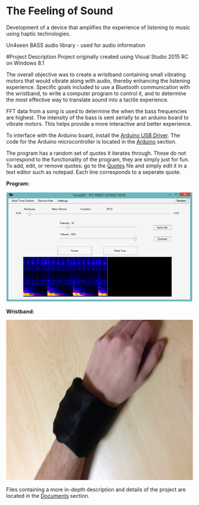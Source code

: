 # The Feeling of Sound
Development of a device that amplifies the experience of listening to music using haptic technologies.

Un4seen BASS audio library - used for audio information

#Project Description
Project originally created using Visual Studio 2015 RC on Windows 8.1

The overall objective was to create a wristband containing small vibrating motors that would vibrate along with audio, thereby enhancing the listening experience.  Specific goals included to use a Bluetooth communication with the wristband, to write a computer program to control it, and to determine the most effective way to translate sound into a tactile experience.

FFT data from a song is used to determine the when the bass frequencies are highest. The intensity of the bass is sent serially to an arduino board to vibrate motors. This helps provide a more interactive and better experience.

To interface with the Arduino board, install the [Arduino USB Driver](http://www.arduino.cc/en/Main/Software). The code for the Arduino microcontroller is located in the [Arduino](/Arduino/ASCIIToArduino/ASCIIToArduino.ino) section.

The program has a random set of quotes it iterates through. These do not correspond to the functionality of the program, they are simply just for fun. To add, edit, or remove quotes: go to the [Quotes](/Temp[0]/Temp[0]/Quotes.temp0) file and simply edit it in a text editor such as notepad. Each line corresponds to a seperate quote.

**Program:**

<img src="/Documents/Images/Program.png?raw=true" alt="Program">

**Wristband:**

<img src="/Documents/Images/Wristband.jpg?raw=true" alt="Wristband" width = 634 height=432>

Files containing a more in-depth description and details of the project are located in the [Documents](https://github.com/ChrisTheEngineer/The_Feeling_of_Sound/tree/master/Documents) section.
